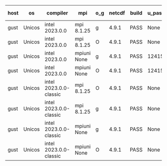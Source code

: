

| host     | os       | compiler                              | mpi                      | o_g        | netcdf        | build       | u_pass          | u_fail          | s_pass            | s_fail            | e_pass             | e_fail             | nuopc_pass       | nuopc_fail       | artifacts link          |
|----------|----------|---------------------------------------|--------------------------|------------|---------------|-------------|-----------------|-----------------|-------------------|-------------------|--------------------|--------------------|------------------|------------------|-------------------------|
| gust | Unicos | intel 2023.0.0 | mpi 8.1.25  | g | 4.9.1  | PASS | None | None | None | None | None | None | None | None | <a href="https://github.com/esmf-org/esmf-test-artifacts/tree/b14fb9fdd72f3dc14e29fbbc6a8be67e4443fb43/fix_nvhpc/intel/2023.0.0/g/mpi/8.1.25" target="_blank">b14fb9f</a> | 
| gust | Unicos | intel 2023.0.0 | mpi 8.1.25  | O | 4.9.1  | PASS | None | None | None | None | None | None | None | None | <a href="https://github.com/esmf-org/esmf-test-artifacts/tree/2f7590ae161463eb8e950ec7d462162a90dc400e/fix_nvhpc/intel/2023.0.0/O/mpi/8.1.25" target="_blank">2f7590a</a> | 
| gust | Unicos | intel 2023.0.0 | mpiuni None  | g | 4.9.1  | PASS | 12415 | 0 | 8 | 0 | 44 | 0 | None | None | <a href="https://github.com/esmf-org/esmf-test-artifacts/tree/575c945011dfa26db870c8573d7bc2f4b1f8ba39/fix_nvhpc/intel/2023.0.0/g/mpiuni/None" target="_blank">575c945</a> | 
| gust | Unicos | intel 2023.0.0 | mpiuni None  | O | 4.9.1  | PASS | 12415 | 0 | 8 | 0 | 44 | 0 | None | None | <a href="https://github.com/esmf-org/esmf-test-artifacts/tree/fb2314ecdf1a1e2d153ccce9b5ad8d69cf52ca67/fix_nvhpc/intel/2023.0.0/O/mpiuni/None" target="_blank">fb2314e</a> | 
| gust | Unicos | intel 2023.0.0-classic | mpi 8.1.25  | O | 4.9.1  | PASS | None | None | None | None | None | None | None | None | <a href="https://github.com/esmf-org/esmf-test-artifacts/tree/9d07474124de5c738c1ec8f5d5a529520204ebcd/fix_nvhpc/intel/2023.0.0-classic/O/mpi/8.1.25" target="_blank">9d07474</a> | 
| gust | Unicos | intel 2023.0.0-classic | mpi 8.1.25  | g | 4.9.1  | PASS | None | None | None | None | None | None | None | None | <a href="https://github.com/esmf-org/esmf-test-artifacts/tree/eb2395097f79e8f14f458acfa0e208522cf77682/fix_nvhpc/intel/2023.0.0-classic/g/mpi/8.1.25" target="_blank">eb23950</a> | 
| gust | Unicos | intel 2023.0.0-classic | mpiuni None  | g | 4.9.1  | PASS | None | None | None | None | None | None | None | None | <a href="https://github.com/esmf-org/esmf-test-artifacts/tree/92d4b5509f9c8128a975dac3acf319db85849370/fix_nvhpc/intel/2023.0.0-classic/g/mpiuni/None" target="_blank">92d4b55</a> | 
| gust | Unicos | intel 2023.0.0-classic | mpiuni None  | O | 4.9.1  | PASS | None | None | None | None | None | None | None | None | <a href="https://github.com/esmf-org/esmf-test-artifacts/tree/78967d07c1cd33bb6bc09ab2c662e9bb3dff4ce4/fix_nvhpc/intel/2023.0.0-classic/O/mpiuni/None" target="_blank">78967d0</a> | 
